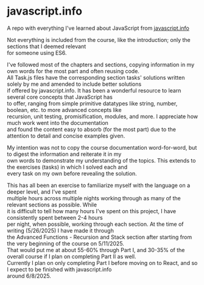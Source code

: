 # javascript.info
A repo with everything I've learned about JavaScript from <a href="https://javascript.info/">javascript.info</a>

Not everything is included from the course, like the introduction; only the sections that I deemed relevant </br>
for someone using ES6. 

I've followed most of the chapters and sections, copying information in my own words for the most part and often reusing code. </br>
All Task.js files have the corresponding section tasks' solutions written solely by me and amended to include better solutions </br>
if offered by javascript.info. It has been a wonderful resource to learn several core concepts that JavaScript has </br>
to offer, ranging from simple primitive datatypes like string, number, boolean, etc. to more advanced concepts like </br>
recursion, unit testing, promisification, modules, and more. I appreciate how much work went into the documentation </br>
and found the content easy to absorb (for the most part) due to the attention to detail and concise examples given.

My intention was not to copy the course documentation word-for-word, but to digest the information and reiterate it in my </br>
own words to demonstrate my understanding of the topics. This extends to the exercises (tasks) in which I solved each and </br>
every task on my own before revealing the solution.

This has all been an exercise to familiarize myself with the language on a deeper level, and I've spent </br>
multiple hours across multiple nights working through as many of the relevant sections as possible. While </br>
it is difficult to tell how many hours I've spent on this project, I have consistently spent between 2-4 hours </br>
per night, when possible, working through each section. At the time of writing (5/26/2025) I have made it through </br>
the Advanced Functions - Recursion and Stack section after starting from the very beginning of the course on 5/11/2025. </br>
That would put me at about 55-60% through Part I, and 30-35% of the overall course if I plan on completing Part II as well. </br>
Currently I plan on only completing Part I before moving on to React, and so I expect to be finished with javascript.info </br>
around 6/8/2025. 
